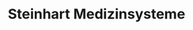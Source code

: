 ---
title: "Steinhart Medizinsysteme"
url: /voerstetten/steinhart-medizinsysteme/
shop: Sanitätshaus
---